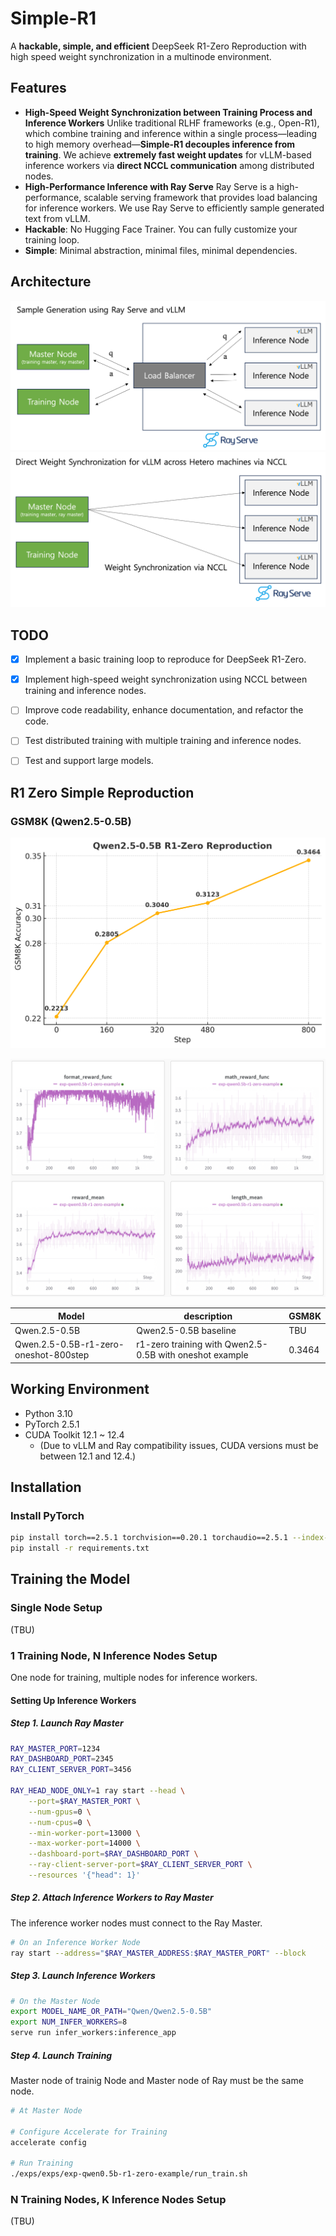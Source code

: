 # Simple-R1

A **hackable, simple, and efficient** DeepSeek R1-Zero Reproduction with high speed weight synchronization in a multinode environment.

## Features

- **High-Speed Weight Synchronization between Training Process and Inference Workers**
  Unlike traditional RLHF frameworks (e.g., Open-R1), which combine training and inference within a single process—leading to high memory overhead—**Simple-R1 decouples inference from training**.
  We achieve **extremely fast weight updates** for vLLM-based inference workers via **direct NCCL communication** among distributed nodes.
- **High-Performance Inference with Ray Serve**
  Ray Serve is a high-performance, scalable serving framework that provides load balancing for inference workers.
  We use Ray Serve to efficiently sample generated text from vLLM.
- **Hackable**: No Hugging Face Trainer. You can fully customize your training loop.
- **Simple**: Minimal abstraction, minimal files, minimal dependencies.

## Architecture
![sample_generation_using_ray_server_and_vllm](res/imgs/sample_generation_using_ray_server_and_vllm.png)
![weight_synchronization](res/imgs/weight_synchronization.png)


## TODO
- [X] Implement a basic training loop to reproduce for DeepSeek R1-Zero.
- [X] Implement high-speed weight synchronization using NCCL between training and inference nodes.
- [ ] Improve code readability, enhance documentation, and refactor the code.
- [ ] Test distributed training with multiple training and inference nodes.
- [ ] Test and support large models.



## R1 Zero Simple Reproduction

### GSM8K (Qwen2.5-0.5B)

![GSM8K Training Step vs Accuracy Plot](res/imgs/Qwen2.5-0.5B_R1-Zero_Reproduction.png)

![Training Figures](res/imgs/training_figures.png)

| Model | description | GSM8K |
| --- | --- | --- |
| Qwen.2.5-0.5B | Qwen2.5-0.5B baseline | TBU |
| Qwen.2.5-0.5B-r1-zero-oneshot-800step | r1-zero training with Qwen2.5-0.5B with oneshot example | 0.3464 |


## Working Environment

- Python 3.10
- PyTorch 2.5.1
- CUDA Toolkit 12.1 ~ 12.4  
  - (Due to vLLM and Ray compatibility issues, CUDA versions must be between 12.1 and 12.4.)

## Installation

### Install PyTorch
```bash
pip install torch==2.5.1 torchvision==0.20.1 torchaudio==2.5.1 --index-url https://download.pytorch.org/whl/cu121
pip install -r requirements.txt
```

## Training the Model

### Single Node Setup

(TBU)

### 1 Training Node, N Inference Nodes Setup

One node for training, multiple nodes for inference workers.

#### Setting Up Inference Workers

##### Step 1. Launch Ray Master

```bash
RAY_MASTER_PORT=1234
RAY_DASHBOARD_PORT=2345
RAY_CLIENT_SERVER_PORT=3456

RAY_HEAD_NODE_ONLY=1 ray start --head \
    --port=$RAY_MASTER_PORT \
    --num-gpus=0 \
    --num-cpus=0 \
    --min-worker-port=13000 \
    --max-worker-port=14000 \
    --dashboard-port=$RAY_DASHBOARD_PORT \
    --ray-client-server-port=$RAY_CLIENT_SERVER_PORT \
    --resources '{"head": 1}'
```

##### Step 2. Attach Inference Workers to Ray Master

The inference worker nodes must connect to the Ray Master.

```bash
# On an Inference Worker Node
ray start --address="$RAY_MASTER_ADDRESS:$RAY_MASTER_PORT" --block
```

##### Step 3. Launch Inference Workers

```bash
# On the Master Node
export MODEL_NAME_OR_PATH="Qwen/Qwen2.5-0.5B"
export NUM_INFER_WORKERS=8
serve run infer_workers:inference_app
```

##### Step 4. Launch Training

Master node of trainig Node and Master node of Ray must be the same node.

```bash
# At Master Node

# Configure Accelerate for Training
accelerate config

# Run Training
./exps/exps/exp-qwen0.5b-r1-zero-example/run_train.sh
```

### N Training Nodes, K Inference Nodes Setup

(TBU)

